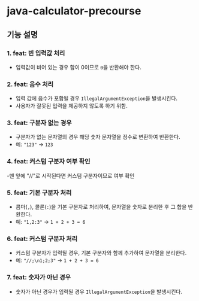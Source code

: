 # java-calculator-precourse

## 기능 설명

### 1. feat: 빈 입력값 처리

- 입력값이 비어 있는 경우 합이 0이므로 `0`을 반환해야 한다.

### 2. feat: 음수 처리

- 입력 값에 음수가 포함될 경우 `IllegalArgumentException`을 발생시킨다.
- 사용자가 잘못된 입력을 제공하지 않도록 하기 위함.

### 3. feat: 구분자 없는 경우

- 구분자가 없는 문자열의 경우 해당 숫자 문자열을 정수로 변환하여 반환한다.
- 예: `"123"` → `123`

### 4. feat: 커스텀 구분자 여부 확인

-맨 앞에 "//"로 시작된다면 커스텀 구분자이므로 여부 확인

### 5. feat: 기본 구분자 처리

- 콤마(`,`), 콜론(`:`)을 기본 구분자로 처리하여, 문자열을 숫자로 분리한 후 그 합을 반환한다.
- 예: `"1,2:3"` → `1 + 2 + 3 = 6`

### 6. feat: 커스텀 구분자 처리

- 커스텀 구분자가 입력될 경우, 기본 구분자와 함께 추가하여 문자열을 분리한다.
- 예: `"//;\n1;2;3"` → `1 + 2 + 3 = 6`

### 7. feat: 숫자가 아닌 경우

- 숫자가 아닌 경우가 입력될 경우 `IllegalArgumentException`을 발생시킨다.


